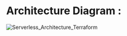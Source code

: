 # Architecture Diagram :

![Serverless_Architecture_Terraform](https://github.com/user-attachments/assets/c128698f-e332-4304-911e-57c0bc996d29)
